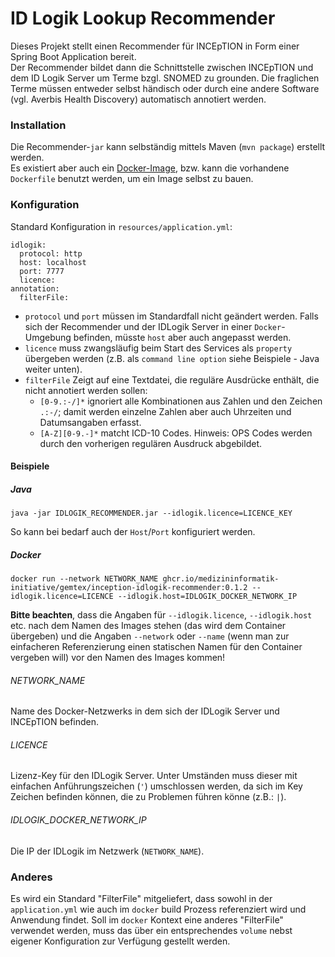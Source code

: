# ID Logik Lookup Recommender

Dieses Projekt stellt einen Recommender für INCEpTION in Form einer Spring Boot Application bereit.  
Der Recommender bildet dann die Schnittstelle zwischen INCEpTION und dem ID Logik Server um Terme bzgl. SNOMED zu grounden.
Die fraglichen Terme müssen entweder selbst händisch oder durch eine andere Software (vgl. Averbis Health Discovery) automatisch annotiert werden.  

### Installation
Die Recommender-``jar`` kann selbständig mittels Maven (``mvn package``) erstellt werden.  
Es existiert aber auch ein [Docker-Image](https://github.com/medizininformatik-initiative/GeMTeX/pkgs/container/gemtex%2Finception-idlogik-recommender),
bzw. kann die vorhandene ``Dockerfile`` benutzt werden, um ein Image selbst zu bauen. 

### Konfiguration
Standard Konfiguration in `resources/application.yml`:
```
idlogik:
  protocol: http
  host: localhost
  port: 7777
  licence:
annotation:
  filterFile:
```
* ``protocol`` und ``port`` müssen im Standardfall nicht geändert werden. Falls sich der Recommender und der IDLogik Server in einer ``Docker``-Umgebung befinden, müsste `host` aber auch angepasst werden.
* ``licence`` muss zwangsläufig beim Start des Services als `property` übergeben werden (z.B. als ``command line option`` siehe Beispiele - Java weiter unten).  
* ``filterFile`` Zeigt auf eine Textdatei, die reguläre Ausdrücke enthält, die nicht annotiert werden sollen:  
  * ``[0-9.:-/]*`` ignoriert alle Kombinationen aus Zahlen und den Zeichen ``.:-/``; damit werden einzelne Zahlen 
  aber auch Uhrzeiten und Datumsangaben erfasst.
  * ``[A-Z][0-9.-]*`` matcht ICD-10 Codes. Hinweis: OPS Codes werden 
  durch den vorherigen regulären Ausdruck abgebildet.

#### Beispiele
##### Java
```
java -jar IDLOGIK_RECOMMENDER.jar --idlogik.licence=LICENCE_KEY
```
So kann bei bedarf auch der ``Host``/``Port`` konfiguriert werden.
##### Docker
````
docker run --network NETWORK_NAME ghcr.io/medizininformatik-initiative/gemtex/inception-idlogik-recommender:0.1.2 --idlogik.licence=LICENCE --idlogik.host=IDLOGIK_DOCKER_NETWORK_IP
````
**Bitte beachten**, dass die Angaben für ``--idlogik.licence``, ``--idlogik.host`` etc. nach dem Namen des Images stehen (das wird dem Container übergeben) und die Angaben ``--network`` oder ``--name`` (wenn man zur einfacheren Referenzierung einen statischen Namen für den Container vergeben will) vor den Namen des Images kommen!

###### NETWORK_NAME
Name des Docker-Netzwerks in dem sich der IDLogik Server und INCEpTION befinden.

###### LICENCE
Lizenz-Key für den IDLogik Server.
Unter Umständen muss dieser mit einfachen Anführungszeichen (`'`) umschlossen werden, da sich im Key Zeichen befinden können, die zu Problemen führen könne (z.B.: `|`).

###### IDLOGIK_DOCKER_NETWORK_IP
Die IP der IDLogik im Netzwerk (``NETWORK_NAME``).

### Anderes
Es wird ein Standard "FilterFile" mitgeliefert, dass sowohl in der ``application.yml``
wie auch im ``docker`` build Prozess referenziert wird und Anwendung findet.
Soll im ``docker`` Kontext eine anderes "FilterFile" verwendet werden,
muss das über ein entsprechendes ``volume`` nebst eigener Konfiguration zur Verfügung gestellt werden.